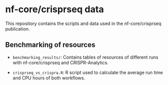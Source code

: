 # nf-core/crisprseq data

This repository contains the scripts and data used in the nf-core/crisprseq publication.

## Benchmarking of resources

- `benchmarking_results/`:
    Contains tables of resources of different runs with nf-core/crisprseq and CRISPR-Analytics.

- `crisprseq_vs_crispra.R`:
    R script used to calculate the average run time and CPU hours of both workflows.

